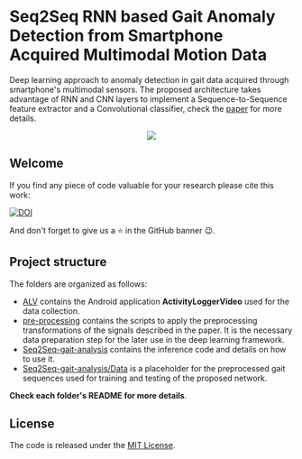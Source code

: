 # Seq2Seq RNN based Gait Anomaly Detection from Smartphone Acquired Multimodal Motion Data
Deep learning approach to anomaly detection in gait data acquired through smartphone's multimodal sensors.
The proposed architecture takes advantage of RNN and CNN layers to implement a Sequence-to-Sequence feature extractor and a Convolutional classifier, check the [paper](https://arxiv.org/abs/1911.08608) for more details.</br>
<p align="center">
<img src="https://github.com/Soldelli/gait_anomaly_detection/blob/master/ALV/images/teaser_gait_analysis.png">
</p>

## Welcome
If you find any piece of code valuable for your research please cite this work:</br>

[![DOI](https://zenodo.org/badge/DOI/10.5281/zenodo.2648530.svg)](https://doi.org/10.5281/zenodo.2648530)</br>

And don't forget to give us a :star: in the GitHub banner :wink:.

## Project structure
The folders are organized as follows:
- [ALV](https://github.com/Soldelli/gait_anomaly_detection/tree/master/ALV) contains the Android application **ActivityLoggerVideo** used for the data collection.
- [pre-processing](https://github.com/Soldelli/gait_anomaly_detection/tree/master/pre-processing) contains the scripts to apply the preprocessing transformations of the signals described in the paper. It is the necessary data preparation step for the later use in the deep learning framework.
- [Seq2Seq-gait-analysis](https://github.com/Soldelli/gait_anomaly_detection/tree/master/Seq2Seq-gait-analysis) contains the inference code and details on how to use it.
- [Seq2Seq-gait-analysis/Data](https://github.com/Soldelli/gait_anomaly_detection/tree/master/Seq2Seq-gait-analysis/data) is a placeholder for the preprocessed gait sequences used for training and testing of the proposed network. </br>

**Check each folder's README for more details**.

## License
The code is released under the [MIT License](https://github.com/Soldelli/gait_anomaly_detection/blob/master/LICENSE).
					
